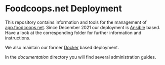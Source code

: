 Foodcoops.net Deployment
========================

This repository contains information and tools for the management of [app.foodcoops.net](https://app.foodcoops.net). Since December 2021 our deployment is [Ansible](https://www.ansible.com) based. Have a look at the corresponding folder for further information and instructions.

We also maintain our former [Docker](https://www.docker.com) based deployment.

In the *documentation* directory you will find several administration guides.
